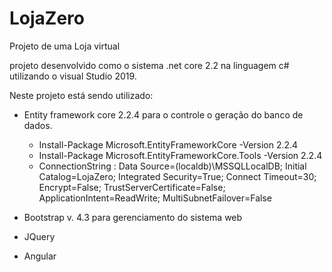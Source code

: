 # LojaZero
 Projeto de uma Loja virtual

 projeto desenvolvido como o sistema .net core 2.2 na linguagem c# utilizando o visual Studio 2019.

 Neste projeto está sendo utilizado:
 * Entity framework core 2.2.4 para o controle o geração do banco de dados.
   * Install-Package Microsoft.EntityFrameworkCore -Version 2.2.4
   * Install-Package Microsoft.EntityFrameworkCore.Tools -Version 2.2.4
   * ConnectionString : Data Source=(localdb)\MSSQLLocalDB; Initial Catalog=LojaZero; Integrated Security=True; Connect Timeout=30; Encrypt=False; TrustServerCertificate=False; ApplicationIntent=ReadWrite; MultiSubnetFailover=False

 * Bootstrap v. 4.3 para  gerenciamento do sistema web
 
 * JQuery

 * Angular 

